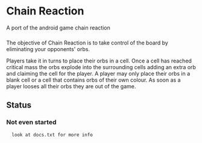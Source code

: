 # Chain Reaction
A port of the android game chain reaction

###

The objective of Chain Reaction is to take control of the board by eliminating your opponents' orbs.

Players take it in turns to place their orbs in a cell.
Once a cell has reached critical mass the orbs explode into the surrounding cells
adding an extra orb and claiming the cell for the player.
 A player may only place their orbs in a blank cell or a cell that contains orbs of their own colour.
As soon as a player looses all their orbs they are out of the game.

###

## Status

### Not even started

      look at docs.txt for more info

